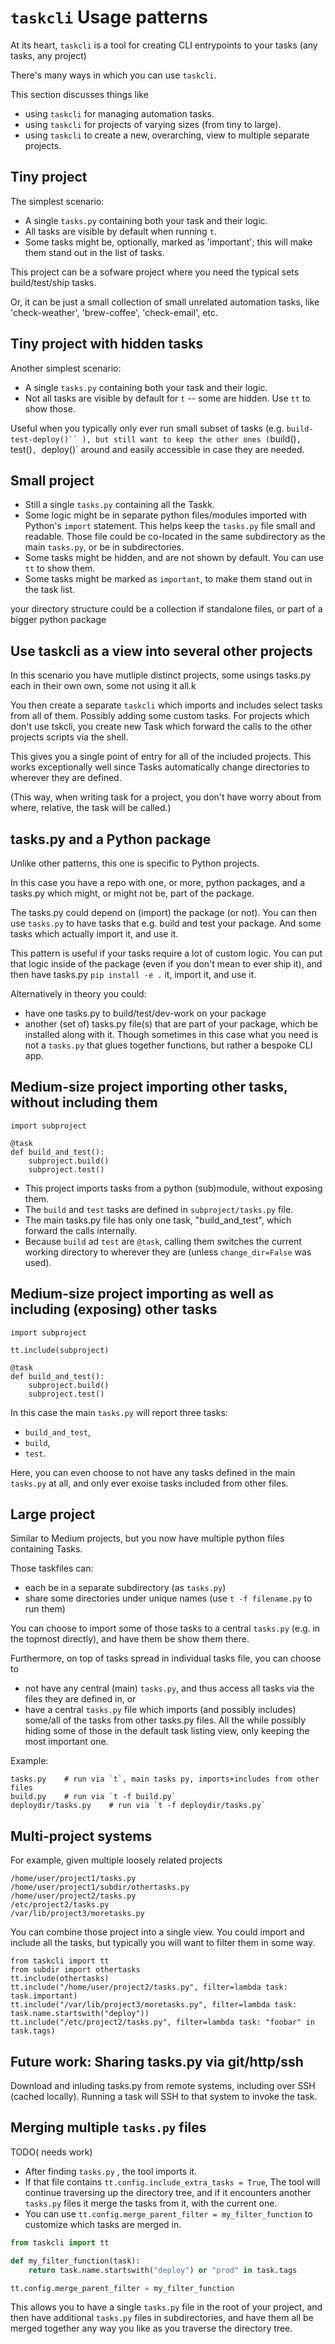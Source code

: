# `taskcli` Usage patterns

At its heart, `taskcli` is a tool for creating CLI entrypoints to your tasks (any tasks, any project)



There's many ways in which you can use `taskcli`.

This section discusses things like
- using `taskcli` for managing automation tasks.
- using `taskcli` for projects of varying sizes (from tiny to large).
- using `taskcli` to create a new, overarching, view to multiple separate projects.


## Tiny project
The simplest scenario:
- A single `tasks.py` containing both your task and their logic.
- All tasks are visible by default when running `t`.
- Some tasks might be, optionally, marked as 'important'; this will make them stand out in the list of tasks.

This project can be a sofware project where you need the typical sets build/test/ship tasks.

Or, it can be just a small collection of small unrelated automation tasks, like 'check-weather', 'brew-coffee', 'check-email', etc.


## Tiny project with hidden tasks
Another simplest scenario:
- A single `tasks.py` containing both your task and their logic.
- Not all tasks are visible by default for `t` -- some are hidden. Use `tt` to show those.

Useful when you typically only ever run small subset of tasks (e.g. `build-test-deploy()`` ), but still want to keep
the other ones (`build()`, `test()`, `deploy()` around and easily accessible in case they are needed.



## Small project
- Still a single `tasks.py` containing all the Taskk.
- Some logic might be in separate python files/modules imported with Python's `import` statement. This helps keep the `tasks.py` file small and readable. Those file could be co-located in the same subdirectory as the main `tasks.py`, or be in subdirectories.
- Some tasks might be hidden, and are not shown by default. You can use `tt` to show them.
- Some tasks might be marked as `important`, to make them stand out in the task list.

your directory structure could be a collection if standalone files, or part of a bigger python package

## Use taskcli as a view into several other projects
In this scenario you have mutliple distinct projects, some usings tasks.py each in their own own, some not using it all.k

You then create a separate `taskcli` which imports and includes select tasks from all of them. Possibly adding some custom tasks.
For projects which don't use tskcli, you create new Task which forward the calls to the other projects scripts via the shell.

This gives you a single point of entry for all of the included projects.
This works exceptionally well since Tasks automatically change directories to wherever they are defined.

(This way, when writing task for a project, you don't have worry about from where, relative, the task will be called.)


## tasks.py and a Python package
Unlike other patterns, this one is specific to Python projects.

In this case you have a repo with one, or more, python packages, and a tasks.py which might, or might not be, part of the package.

The tasks.py could depend on (import) the package (or not). You can then use `tasks.py` to have tasks that e.g. build and test your package. And some tasks which actually import it, and use it.

This pattern is useful if your tasks require a lot of custom logic. You can put that logic inside of the package (even if you don't mean to ever ship it), and then have tasks.py `pip install -e .` it, import it, and  use it.

Alternatively in theory you could:
- have one tasks.py to build/test/dev-work on your package
- another (set of) tasks.py file(s) that are part of your package, which be installed along with it. Though sometimes in this case what you need is not a `tasks.py` that glues together functions,  but rather a bespoke CLI app.


## Medium-size project importing other tasks, without including them

```
import subproject

@task
def build_and_test():
    subproject.build()
    subproject.test()
```
- This project imports tasks from a python (sub)module, without exposing them.
- The `build` and `test` tasks are defined in `subproject/tasks.py` file.
- The main tasks.py file has only one task, "build_and_test", which forward the calls internally.
- Because `build` ad `test` are `@task`, calling them switches the current working directory to wherever they are (unless `change_dir=False` was used).

## Medium-size project importing as well as including (exposing) other tasks
```
import subproject

tt.include(subproject)

@task
def build_and_test():
    subproject.build()
    subproject.test()
```
In this case the main `tasks.py` will report three tasks:
- `build_and_test`,
- `build`,
- `test`.

Here, you can even choose to not have any tasks defined in the main `tasks.py` at all,
and only ever exoise tasks included from other files.


## Large project
Similar to Medium projects, but you now have multiple python files containing Tasks.

Those taskfiles can:
- each be in a separate subdirectory (as `tasks.py`)
- share some directories under unique names (use `t -f filename.py` to run them)

You can choose to import some of those tasks to a central `tasks.py` (e.g. in the topmost directly), and have them be show them there.

Furthermore, on top of tasks spread in individual tasks file, you can choose to
- not have any central (main) `tasks.py`, and thus access all tasks via the files they are defined in, or
- have a central `tasks.py` file which imports (and possibly includes) some/all of the tasks from other tasks.py files. All the while possibly hiding some of those in the default task listing view, only keeping the most important one.

Example:
```
tasks.py    # run via `t`, main tasks py, imports+includes from other files
build.py    # run via `t -f build.py`
deploydir/tasks.py    # run via `t -f deploydir/tasks.py`
```


## Multi-project systems
For example, given multiple loosely related projects
```
/home/user/project1/tasks.py
/home/user/project1/subdir/othertasks.py
/home/user/project2/tasks.py
/etc/project2/tasks.py
/var/lib/project3/moretasks.py

```

You can combine those project into a single view.
You could import and include all the tasks, but typically you will want to filter them in some way.
```
from taskcli import tt
from subdir import othertasks
tt.include(othertasks)
tt.include("/home/user/project2/tasks.py", filter=lambda task: task.important)
tt.include("/var/lib/project3/moretasks.py", filter=lambda task: task.name.startswith("deploy"))
tt.include("/etc/project2/tasks.py", filter=lambda task: "foobar" in task.tags)
```

## Future work: Sharing tasks.py via git/http/ssh
Download and inluding tasks.py from remote systems, including over SSH (cached locally).
Running a task will SSH to that system to invoke the task.


## Merging multiple `tasks.py` files
TODO( needs work)
- After finding `tasks.py` , the tool imports it.
- If that file contains `tt.config.include_extra_tasks = True`, The tool will continue traversing up the directory tree, and if it encounters another `tasks.py` files it merge the tasks from it, with the current one.
- You can use `tt.config.merge_parent_filter = my_filter_function` to customize which tasks are merged in.
```python
from taskcli import tt

def my_filter_function(task):
    return task.name.startswith("deploy") or "prod" in task.tags

tt.config.merge_parent_filter = my_filter_function
```


This allows you to have a single `tasks.py` file in the root of your project, and then have additional `tasks.py` files in subdirectories, and have them all be merged together any way you like as you traverse the directory tree.
